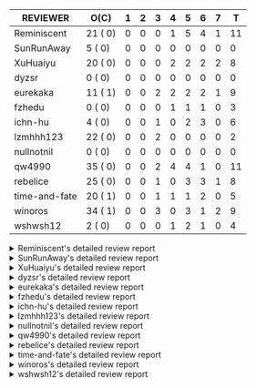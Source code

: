 |   REVIEWER    |  O(C)   | 1 | 2 | 3 | 4 | 5 | 6 | 7 | T  |
|---------------|---------|---|---|---|---|---|---|---|----|
| Reminiscent   | 21 ( 0) | 0 | 0 | 0 | 1 | 5 | 4 | 1 | 11 |
| SunRunAway    |  5 ( 0) | 0 | 0 | 0 | 0 | 0 | 0 | 0 |  0 |
| XuHuaiyu      | 20 ( 0) | 0 | 0 | 0 | 2 | 2 | 2 | 2 |  8 |
| dyzsr         |  0 ( 0) | 0 | 0 | 0 | 0 | 0 | 0 | 0 |  0 |
| eurekaka      | 11 ( 1) | 0 | 0 | 2 | 2 | 2 | 2 | 1 |  9 |
| fzhedu        |  0 ( 0) | 0 | 0 | 0 | 1 | 1 | 1 | 0 |  3 |
| ichn-hu       |  4 ( 0) | 0 | 0 | 1 | 0 | 2 | 3 | 0 |  6 |
| lzmhhh123     | 22 ( 0) | 0 | 0 | 2 | 0 | 0 | 0 | 0 |  2 |
| nullnotnil    |  0 ( 0) | 0 | 0 | 0 | 0 | 0 | 0 | 0 |  0 |
| qw4990        | 35 ( 0) | 0 | 0 | 2 | 4 | 4 | 1 | 0 | 11 |
| rebelice      | 25 ( 0) | 0 | 0 | 1 | 0 | 3 | 3 | 1 |  8 |
| time-and-fate | 20 ( 1) | 0 | 0 | 1 | 1 | 1 | 2 | 0 |  5 |
| winoros       | 34 ( 1) | 0 | 0 | 3 | 0 | 3 | 1 | 2 |  9 |
| wshwsh12      |  2 ( 0) | 0 | 0 | 0 | 1 | 2 | 1 | 0 |  4 |


<details> 
  <summary>Reminiscent's detailed review report</summary> 

## To Be Reviewed

|    REPO    |                                                                          PR                                                                           | C | LASTED |
|------------|-------------------------------------------------------------------------------------------------------------------------------------------------------|---|--------|
| tidb/25583 | [bindinfo: fix SPM doesn't work for CTE](https://github.com/pingcap/tidb/pull/25583)                                                                  |   | 49d15h |
| tidb/26261 | [util/ranger: fix wrong range calculation of prefix index when appending ranges to point ranges (#26066)](https://github.com/pingcap/tidb/pull/26261) |   | 24d21h |
| tidb/26474 | [planner: fix the unstable unit test TestTableFromMeta (#26463)](https://github.com/pingcap/tidb/pull/26474)                                          |   | 17d16h |
| tidb/26475 | [planner: fix the unstable unit test TestTableFromMeta (#26463)](https://github.com/pingcap/tidb/pull/26475)                                          |   | 17d16h |
| tidb/26476 | [planner: fix the unstable unit test TestTableFromMeta (#26463)](https://github.com/pingcap/tidb/pull/26476)                                          |   | 17d16h |
| tidb/26491 | [planner: fix the unstable test TestOrderedResultModeOnOtherOperators (#26481)](https://github.com/pingcap/tidb/pull/26491)                           |   | 16d23h |
| tidb/26492 | [planner: fix the unstable test TestOrderedResultModeOnOtherOperators (#26481)](https://github.com/pingcap/tidb/pull/26492)                           |   | 16d23h |
| tidb/26493 | [planner: fix the unstable test TestOrderedResultModeOnOtherOperators (#26481)](https://github.com/pingcap/tidb/pull/26493)                           |   | 16d23h |
| tidb/26498 | [planner: fix the unstable unit test `TestAnalyzeIncremental` (#26460)](https://github.com/pingcap/tidb/pull/26498)                                   |   | 16d20h |
| tidb/26499 | [planner: fix the unstable unit test `TestAnalyzeIncremental` (#26460)](https://github.com/pingcap/tidb/pull/26499)                                   |   | 16d20h |
| tidb/26501 | [planner: fix the unstable unit test `TestAnalyzeIncremental` (#26460)](https://github.com/pingcap/tidb/pull/26501)                                   |   | 16d20h |
| tidb/26503 | [planner: fix goroutine leak problem in some unit tests (#26500)](https://github.com/pingcap/tidb/pull/26503)                                         |   | 16d19h |
| tidb/26733 | [statistics: fix the fomula for checking outdated stats (#26728)](https://github.com/pingcap/tidb/pull/26733)                                         |   | 10d11h |
| tidb/26734 | [statistics: fix the fomula for checking outdated stats (#26728)](https://github.com/pingcap/tidb/pull/26734)                                         |   | 10d11h |
| tidb/26735 | [statistics: fix the fomula for checking outdated stats (#26728)](https://github.com/pingcap/tidb/pull/26735)                                         |   | 10d11h |
| tidb/26851 | [planner: fix the unstable test case TestAnalyzeIncremental (#26848)](https://github.com/pingcap/tidb/pull/26851)                                     |   | 5d15h  |
| tidb/26852 | [planner: fix the unstable test case TestAnalyzeIncremental (#26848)](https://github.com/pingcap/tidb/pull/26852)                                     |   | 5d15h  |
| tidb/26893 | [executor: fix several analyze related unstable tests (#26875)](https://github.com/pingcap/tidb/pull/26893)                                           |   | 4d18h  |
| tidb/26911 | [planner: fix the issue that UnionScan returns wrong results in dynamic mode (#26876)](https://github.com/pingcap/tidb/pull/26911)                    |   | 3d23h  |
| tidb/26912 | [planner: fix the issue that UnionScan returns wrong results in dynamic mode (#26876)](https://github.com/pingcap/tidb/pull/26912)                    |   | 3d22h  |
| tidb/27004 | [session, variable: cleanup TiDBEvolvePlanBaselines sysvar validation](https://github.com/pingcap/tidb/pull/27004)                                    |   | 0h     |


## Reviewed in Last 7 Days

|      REPO      |                                                                 PR                                                                 | C | D |   R   |
|----------------|------------------------------------------------------------------------------------------------------------------------------------|---|---|-------|
| tidb/26928     | [planner: avoid unnecessary optimizer warning when sql_select_limit is set](https://github.com/pingcap/tidb/pull/26928)            |   | 4 | 0h    |
| tidb/26505     | [planner: fix goroutine leak problem in some unit tests (#26500)](https://github.com/pingcap/tidb/pull/26505)                      |   | 5 | 12d0h |
| tidb/26506     | [planner: fix goroutine leak problem in some unit tests (#26500)](https://github.com/pingcap/tidb/pull/26506)                      |   | 5 | 12d0h |
| tidb/26875     | [executor: fix several analyze related unstable tests](https://github.com/pingcap/tidb/pull/26875)                                 |   | 5 | 3h    |
| tidb-test/1256 | [mysql_test: fix CI for tidb/pull/26876](https://github.com/pingcap/tidb-test/pull/1256)                                           |   | 5 | 2h    |
| tidb/26876     | [planner: fix the issue that UnionScan returns wrong results in dynamic mode](https://github.com/pingcap/tidb/pull/26876)          |   | 5 | 2h    |
| tidb/26853     | [Revert "planner: fix the issue that UnionScan returns wrong results in dynamic mode"](https://github.com/pingcap/tidb/pull/26853) |   | 6 | 0h    |
| tidb/26848     | [planner: fix the unstable test case TestAnalyzeIncremental](https://github.com/pingcap/tidb/pull/26848)                           |   | 6 | 0h    |
| tidb/26755     | [planner: fix the issue that UnionScan returns wrong results in dynamic mode](https://github.com/pingcap/tidb/pull/26755)          |   | 6 | 3d23h |
| tidb/26839     | [planner: fix the unstable test case TestListPartitionOrderLimit](https://github.com/pingcap/tidb/pull/26839)                      |   | 6 | 0h    |
| tidb/26698     | [planner: fix prepare plan cache doesn't work for expression index.](https://github.com/pingcap/tidb/pull/26698)                   |   | 7 | 4d22h |


</details> 


<details> 
  <summary>SunRunAway's detailed review report</summary> 

## To Be Reviewed

|    REPO    |                                                       PR                                                       | C | LASTED  |
|------------|----------------------------------------------------------------------------------------------------------------|---|---------|
| tidb/19178 | [executor: Refactor probe channel](https://github.com/pingcap/tidb/pull/19178)                                 |   | 360d16h |
| tidb/19807 | [executor: parallel evaluation for hash aggregate distinct](https://github.com/pingcap/tidb/pull/19807)        |   | 338d10h |
| tidb/21834 | [planner: enhanced index range calculation plan](https://github.com/pingcap/tidb/pull/21834)                   |   | 235d18h |
| tidb/21956 | [planner/preprocessor: disallow into-outfile clause in some place](https://github.com/pingcap/tidb/pull/21956) |   | 228d23h |
| tidb/25385 | [executor: global kill 32bits (local connID part)](https://github.com/pingcap/tidb/pull/25385)                 |   | 56d10h  |


## Reviewed in Last 7 Days

| REPO | PR | C | D | R |
|------|----|---|---|---|


</details> 


<details> 
  <summary>XuHuaiyu's detailed review report</summary> 

## To Be Reviewed

|     REPO     |                                                                                          PR                                                                                          | C | LASTED  |
|--------------|--------------------------------------------------------------------------------------------------------------------------------------------------------------------------------------|---|---------|
| docs-cn/5561 | [Add sql optimization-related docs to toc](https://github.com/pingcap/docs-cn/pull/5561)                                                                                             |   | 167d15h |
| docs-cn/6716 | [sysvar: add doc for tidb-restricted-read-only](https://github.com/pingcap/docs-cn/pull/6716)                                                                                        |   | 17d18h  |
| docs-cn/6757 | [Remove two deprecated flags](https://github.com/pingcap/docs-cn/pull/6757)                                                                                                          |   | 10d19h  |
| tidb/21401   | [expression: incompatibility with MySQL for ADDTIME()](https://github.com/pingcap/tidb/pull/21401)                                                                                   |   | 251d11h |
| docs-cn/6819 | [Add information of hashAgg for memory control](https://github.com/pingcap/docs-cn/pull/6819)                                                                                        |   | 2d23h   |
| tidb/26364   | [planner: unify the terms NDV and cardinality in the optimizer (#26345)](https://github.com/pingcap/tidb/pull/26364)                                                                 |   | 19d22h  |
| tidb/26566   | [expression, executor: fix type infer for greatest/leastest(datetime) (#26533)](https://github.com/pingcap/tidb/pull/26566)                                                          |   | 13d17h  |
| tidb/26671   | [expression: Fix wrong charset and collation for case when function (#26663)](https://github.com/pingcap/tidb/pull/26671)                                                            |   | 12d10h  |
| tidb/26672   | [expression: Fix wrong charset and collation for case when function (#26663)](https://github.com/pingcap/tidb/pull/26672)                                                            |   | 12d10h  |
| tidb/26673   | [expression: Fix wrong charset and collation for case when function (#26663)](https://github.com/pingcap/tidb/pull/26673)                                                            |   | 12d10h  |
| tidb/26707   | [statistics: trigger auto-analyze based on histogram row count (#24382)](https://github.com/pingcap/tidb/pull/26707)                                                                 |   | 11d16h  |
| tidb/26724   | [expression: fix float64 overflow check in plus/minus real function (#24179)](https://github.com/pingcap/tidb/pull/26724)                                                            |   | 10d18h  |
| tidb/26725   | [expression: fix float64 overflow check in plus/minus real function (#24179)](https://github.com/pingcap/tidb/pull/26725)                                                            |   | 10d18h  |
| tidb/26893   | [executor: fix several analyze related unstable tests (#26875)](https://github.com/pingcap/tidb/pull/26893)                                                                          |   | 4d18h   |
| tidb/26911   | [planner: fix the issue that UnionScan returns wrong results in dynamic mode (#26876)](https://github.com/pingcap/tidb/pull/26911)                                                   |   | 3d23h   |
| tidb/26912   | [planner: fix the issue that UnionScan returns wrong results in dynamic mode (#26876)](https://github.com/pingcap/tidb/pull/26912)                                                   |   | 3d22h   |
| tidb/26925   | [expression: Push down ADDDATE(), DATE_ADD() on String, Real types (#26441)](https://github.com/pingcap/tidb/pull/26925)                                                             |   | 3d18h   |
| tidb/26957   | [util/chunk: some minor refactors](https://github.com/pingcap/tidb/pull/26957)                                                                                                       |   | 2d19h   |
| tidb/26961   | [expression: Add missing pbcode for functions `InetAton/InetNtoa/Inet6Aton/Inet6Ntoa/IsIPv4/IsIPv4Compat/IsIPv4Mapped/IsIPv6`. (#26939)](https://github.com/pingcap/tidb/pull/26961) |   | 2d18h   |
| tidb/26995   | [expression/expression: add pushdown functions (#26786)](https://github.com/pingcap/tidb/pull/26995)                                                                                 |   | 12h     |


## Reviewed in Last 7 Days

|     REPO     |                                                         PR                                                          | C | D |   R   |
|--------------|---------------------------------------------------------------------------------------------------------------------|---|---|-------|
| tidb/26753   | [ executor: add some simple tests to cover unparallel HashAgg](https://github.com/pingcap/tidb/pull/26753)          |   | 4 | 5d23h |
| tidb/26922   | [executor: use more clever spilling strategy for HashAgg](https://github.com/pingcap/tidb/pull/26922)               |   | 4 | 0h    |
| docs-cn/6788 | [update doc for Oracle translate function](https://github.com/pingcap/docs-cn/pull/6788)                            |   | 5 | 1d19h |
| tidb/26545   | [planner: fix wrong type when unsigned int value union int value](https://github.com/pingcap/tidb/pull/26545)       |   | 5 | 8d22h |
| tidb/26259   | [types: fix CAST('2.0.8 X' AS DATE)](https://github.com/pingcap/tidb/pull/26259)                                    |   | 6 | 19d4h |
| tidb/26784   | [executor: fix unexpected behavior when casting invalid string to date](https://github.com/pingcap/tidb/pull/26784) |   | 6 | 1d1h  |
| docs/6053    | [update doc for Oracle translate function](https://github.com/pingcap/docs/pull/6053)                               |   | 7 | 3d23h |
| tidb/26720   | [executor: fix virtual columns in index join](https://github.com/pingcap/tidb/pull/26720)                           |   | 7 | 3d23h |


</details> 


<details> 
  <summary>dyzsr's detailed review report</summary> 

## To Be Reviewed

| REPO | PR | C | LASTED |
|------|----|---|--------|


## Reviewed in Last 7 Days

| REPO | PR | C | D | R |
|------|----|---|---|---|


</details> 


<details> 
  <summary>eurekaka's detailed review report</summary> 

## To Be Reviewed

|     REPO     |                                                                 PR                                                                  | C | LASTED  |
|--------------|-------------------------------------------------------------------------------------------------------------------------------------|---|---------|
| tidb/22416   | [core: fix subQuery at projection in only_full_group](https://github.com/pingcap/tidb/pull/22416)                                   | Y | 204d11h |
| docs-cn/6790 | [update doc for SPM](https://github.com/pingcap/docs-cn/pull/6790)                                                                  |   | 6d16h   |
| tidb/23316   | [planner: Fix rebuild range for prepared plan](https://github.com/pingcap/tidb/pull/23316)                                          |   | 146d17h |
| tidb/23373   | [executor: fix get var expr when session var is hex literal (#23241)](https://github.com/pingcap/tidb/pull/23373)                   |   | 144d19h |
| tidb/23760   | [collation: fix tidb panic when compare string with collation](https://github.com/pingcap/tidb/pull/23760)                          |   | 130d13h |
| tidb/24061   | [statistics: fix some potential panic in statistics (#23988)](https://github.com/pingcap/tidb/pull/24061)                           |   | 115d13h |
| tidb/24556   | [planner: add MergeAdjacentWindow rule for cascades](https://github.com/pingcap/tidb/pull/24556)                                    |   | 89d10h  |
| tidb/25845   | [planner,executor: fix 'select ...(join on partition table) for update' panic (#21148)](https://github.com/pingcap/tidb/pull/25845) |   | 39d19h  |
| tidb/26658   | [planner: fix CTE bug when MergeJoin is used (#25514)](https://github.com/pingcap/tidb/pull/26658)                                  |   | 12d15h  |
| tidb/26734   | [statistics: fix the fomula for checking outdated stats (#26728)](https://github.com/pingcap/tidb/pull/26734)                       |   | 10d11h  |
| tidb/26963   | [ddl: tidb panic while query hash partition table with is null condition (#23849)](https://github.com/pingcap/tidb/pull/26963)      |   | 2d16h   |


## Reviewed in Last 7 Days

|     REPO     |                                                        PR                                                        | C | D |   R    |
|--------------|------------------------------------------------------------------------------------------------------------------|---|---|--------|
| tidb/26951   | [planner/test: fix tests for SPM](https://github.com/pingcap/tidb/pull/26951)                                    |   | 3 | 3h     |
| tidb/26015   | [planner: logically delete the bindinfo when create the new binding](https://github.com/pingcap/tidb/pull/26015) |   | 3 | 29d18h |
| docs-cn/6790 | [update doc for SPM](https://github.com/pingcap/docs-cn/pull/6790)                                               |   | 4 | 3d0h   |
| tidb/26930   | [planner: show binding information in explain format = 'verbose'](https://github.com/pingcap/tidb/pull/26930)    |   | 4 | 0h     |
| tidb/26139   | [planner,  bindinfo: support show bindings order by update_time](https://github.com/pingcap/tidb/pull/26139)     |   | 5 | 22d22h |
| tidb/26333   | [planner: ban baseline evolution feature](https://github.com/pingcap/tidb/pull/26333)                            |   | 5 | 16d0h  |
| tidb/26698   | [planner: fix prepare plan cache doesn't work for expression index.](https://github.com/pingcap/tidb/pull/26698) |   | 6 | 6d4h   |
| tidb/26340   | [bindinfo: add status vars for 'last_plan_binding_update_time'](https://github.com/pingcap/tidb/pull/26340)      |   | 6 | 15d0h  |
| tidb/26403   | [planner: add binding info for explain stmt](https://github.com/pingcap/tidb/pull/26403)                         |   | 7 | 12d4h  |


</details> 


<details> 
  <summary>fzhedu's detailed review report</summary> 

## To Be Reviewed

| REPO | PR | C | LASTED |
|------|----|---|--------|


## Reviewed in Last 7 Days

|    REPO    |                                                          PR                                                          | C | D |   R    |
|------------|----------------------------------------------------------------------------------------------------------------------|---|---|--------|
| tics/2588  | [record run_mpp_task metrics](https://github.com/pingcap/tics/pull/2588)                                             |   | 4 | 0h     |
| tics/2344  | [suport new collation in MPP](https://github.com/pingcap/tics/pull/2344)                                             |   | 5 | 27d20h |
| tidb/26789 | [planner: support Hash exchange operator when new collation is enabled.](https://github.com/pingcap/tidb/pull/26789) |   | 6 | 1d18h  |


</details> 


<details> 
  <summary>ichn-hu's detailed review report</summary> 

## To Be Reviewed

|    REPO    |                                                           PR                                                           | C | LASTED  |
|------------|------------------------------------------------------------------------------------------------------------------------|---|---------|
| tidb/20903 | [planner: fix confused and unnecessary double-projection in plans.](https://github.com/pingcap/tidb/pull/20903)        |   | 275d17h |
| tidb/22631 | [executor: refine window processor](https://github.com/pingcap/tidb/pull/22631)                                        |   | 189d23h |
| tidb/26000 | [expression: fix incompatible last_day func behavior in sql mode (#25953)](https://github.com/pingcap/tidb/pull/26000) |   | 33d15h  |
| tidb/26545 | [planner: fix wrong type when unsigned int value union int value](https://github.com/pingcap/tidb/pull/26545)          |   | 13d22h  |


## Reviewed in Last 7 Days

|    REPO    |                                                                                     PR                                                                                      | C | D |   R   |
|------------|-----------------------------------------------------------------------------------------------------------------------------------------------------------------------------|---|---|-------|
| tidb/26939 | [expression: Add missing pbcode for functions `InetAton/InetNtoa/Inet6Aton/Inet6Ntoa/IsIPv4/IsIPv4Compat/IsIPv4Mapped/IsIPv6`.](https://github.com/pingcap/tidb/pull/26939) |   | 3 | 18h   |
| tidb/26892 | [executor: fix data race in tryFillViewColumnType](https://github.com/pingcap/tidb/pull/26892)                                                                              |   | 5 | 2h    |
| tidb/26896 | [runtime: fix a bug of latch missing.](https://github.com/pingcap/tidb/pull/26896)                                                                                          |   | 5 | 0h    |
| tidb/26712 | [executor: migrate TestBatchInsertWithOnDuplicate to testify ](https://github.com/pingcap/tidb/pull/26712)                                                                  |   | 6 | 5d18h |
| tidb/26259 | [types: fix CAST('2.0.8 X' AS DATE)](https://github.com/pingcap/tidb/pull/26259)                                                                                            |   | 6 | 19d3h |
| tidb/26826 | [telemetry: wrong skip test when apple intel or linux arm](https://github.com/pingcap/tidb/pull/26826)                                                                      |   | 6 | 0h    |


</details> 


<details> 
  <summary>lzmhhh123's detailed review report</summary> 

## To Be Reviewed

|    REPO    |                                                                                          PR                                                                                          | C | LASTED  |
|------------|--------------------------------------------------------------------------------------------------------------------------------------------------------------------------------------|---|---------|
| tidb/22631 | [executor: refine window processor](https://github.com/pingcap/tidb/pull/22631)                                                                                                      |   | 189d23h |
| tidb/26005 | [expression: fix cast string like '.1a1' to decimal has no warnings information](https://github.com/pingcap/tidb/pull/26005)                                                         |   | 33d13h  |
| tidb/26152 | [types: year function can't handle some date string](https://github.com/pingcap/tidb/pull/26152)                                                                                     |   | 27d14h  |
| tikv/10616 | [copr: fix Max/Min bug when comparing signed and unsigned int64 (#10167)](https://github.com/tikv/tikv/pull/10616)                                                                   |   | 16d21h  |
| tidb/26343 | [metrics: fix copr-cache metrics (#26339)](https://github.com/pingcap/tidb/pull/26343)                                                                                               |   | 20d17h  |
| tikv/10617 | [copr: fix Max/Min bug when comparing signed and unsigned int64 (#10167)](https://github.com/tikv/tikv/pull/10617)                                                                   |   | 16d21h  |
| tidb/26455 | [util: fix range building for binary literal (#23699)](https://github.com/pingcap/tidb/pull/26455)                                                                                   |   | 17d20h  |
| tidb/26501 | [planner: fix the unstable unit test `TestAnalyzeIncremental` (#26460)](https://github.com/pingcap/tidb/pull/26501)                                                                  |   | 16d20h  |
| tidb/26565 | [expression, executor: fix type infer for greatest/leastest(datetime) (#26533)](https://github.com/pingcap/tidb/pull/26565)                                                          |   | 13d17h  |
| tidb/26673 | [expression: Fix wrong charset and collation for case when function (#26663)](https://github.com/pingcap/tidb/pull/26673)                                                            |   | 12d10h  |
| tidb/26724 | [expression: fix float64 overflow check in plus/minus real function (#24179)](https://github.com/pingcap/tidb/pull/26724)                                                            |   | 10d18h  |
| tidb/26725 | [expression: fix float64 overflow check in plus/minus real function (#24179)](https://github.com/pingcap/tidb/pull/26725)                                                            |   | 10d18h  |
| tidb/26735 | [statistics: fix the fomula for checking outdated stats (#26728)](https://github.com/pingcap/tidb/pull/26735)                                                                        |   | 10d11h  |
| tidb/26852 | [planner: fix the unstable test case TestAnalyzeIncremental (#26848)](https://github.com/pingcap/tidb/pull/26852)                                                                    |   | 5d15h   |
| tidb/26904 | [executor: make NO_ZERO_IN_DATE affect the default values (#26828)](https://github.com/pingcap/tidb/pull/26904)                                                                      |   | 4d6h    |
| tidb/26918 | [expression: Support mathematical functions pushdown to tiflash (#25596)](https://github.com/pingcap/tidb/pull/26918)                                                                |   | 3d19h   |
| tidb/26919 | [expression: Support mathematical functions pushdown to tiflash (#25596)](https://github.com/pingcap/tidb/pull/26919)                                                                |   | 3d19h   |
| tidb/26924 | [expression: Push down ADDDATE(), DATE_ADD() on String, Real types (#26441)](https://github.com/pingcap/tidb/pull/26924)                                                             |   | 3d18h   |
| tidb/26960 | [expression: Add missing pbcode for functions `InetAton/InetNtoa/Inet6Aton/Inet6Ntoa/IsIPv4/IsIPv4Compat/IsIPv4Mapped/IsIPv6`. (#26939)](https://github.com/pingcap/tidb/pull/26960) |   | 2d18h   |
| tidb/26967 | [planner: add missing distinct flag for Apply convert to join (#26959)](https://github.com/pingcap/tidb/pull/26967)                                                                  |   | 2d16h   |
| tidb/26968 | [planner: add missing distinct flag for Apply convert to join (#26959)](https://github.com/pingcap/tidb/pull/26968)                                                                  |   | 2d15h   |
| tidb/26969 | [planner: add missing distinct flag for Apply convert to join (#26959)](https://github.com/pingcap/tidb/pull/26969)                                                                  |   | 2d15h   |


## Reviewed in Last 7 Days

|    REPO    |                                                                                     PR                                                                                      | C | D |  R  |
|------------|-----------------------------------------------------------------------------------------------------------------------------------------------------------------------------|---|---|-----|
| tidb/26959 | [planner: add missing distinct flag for Apply convert to join](https://github.com/pingcap/tidb/pull/26959)                                                                  |   | 3 | 1h  |
| tidb/26939 | [expression: Add missing pbcode for functions `InetAton/InetNtoa/Inet6Aton/Inet6Ntoa/IsIPv4/IsIPv4Compat/IsIPv4Mapped/IsIPv6`.](https://github.com/pingcap/tidb/pull/26939) |   | 3 | 18h |


</details> 


<details> 
  <summary>nullnotnil's detailed review report</summary> 

## To Be Reviewed

| REPO | PR | C | LASTED |
|------|----|---|--------|


## Reviewed in Last 7 Days

| REPO | PR | C | D | R |
|------|----|---|---|---|


</details> 


<details> 
  <summary>qw4990's detailed review report</summary> 

## To Be Reviewed

|     REPO     |                                                                                       PR                                                                                        | C | LASTED  |
|--------------|---------------------------------------------------------------------------------------------------------------------------------------------------------------------------------|---|---------|
| tidb/21018   | [planner: don't push down null sensitive join conditions (#19620)](https://github.com/pingcap/tidb/pull/21018)                                                                  |   | 269d17h |
| docs-cn/5561 | [Add sql optimization-related docs to toc](https://github.com/pingcap/docs-cn/pull/5561)                                                                                        |   | 167d15h |
| tidb/23590   | [planner, table: optimize the list partition pruner for range query](https://github.com/pingcap/tidb/pull/23590)                                                                |   | 135d16h |
| tidb/24663   | [planner: include schema name when checking duplicate table aliases](https://github.com/pingcap/tidb/pull/24663)                                                                |   | 86d16h  |
| tidb/24994   | [planner: don't extract hash keys from index join's OtherConds if inl_merge_join hint exists](https://github.com/pingcap/tidb/pull/24994)                                       |   | 69d17h  |
| tidb/25693   | [planner: fix index-out-of-range error when checking only_full_group_by and make sure limit outputs no more columns than its child](https://github.com/pingcap/tidb/pull/25693) |   | 46d22h  |
| tidb/25715   | [planner: fix row count estimation for partially pushed down selections](https://github.com/pingcap/tidb/pull/25715)                                                            |   | 46d16h  |
| tidb/25806   | [planner: check filter condition in func convertToPartialTableScan (#25294)](https://github.com/pingcap/tidb/pull/25806)                                                        |   | 41d15h  |
| tidb/25845   | [planner,executor: fix 'select ...(join on partition table) for update' panic (#21148)](https://github.com/pingcap/tidb/pull/25845)                                             |   | 39d19h  |
| tidb/26261   | [util/ranger: fix wrong range calculation of prefix index when appending ranges to point ranges (#26066)](https://github.com/pingcap/tidb/pull/26261)                           |   | 24d21h  |
| tidb/26294   | [*: support user defined filters for baseline capture](https://github.com/pingcap/tidb/pull/26294)                                                                              |   | 23d18h  |
| tidb/26323   | [planner: use multi-layer projections for subquery selection (#8190)](https://github.com/pingcap/tidb/pull/26323)                                                               |   | 21d6h   |
| tidb/26381   | [*: Modify tidb/executor to implement plan recreator](https://github.com/pingcap/tidb/pull/26381)                                                                               |   | 19d16h  |
| tidb/26493   | [planner: fix the unstable test TestOrderedResultModeOnOtherOperators (#26481)](https://github.com/pingcap/tidb/pull/26493)                                                     |   | 16d23h  |
| tidb/26499   | [planner: fix the unstable unit test `TestAnalyzeIncremental` (#26460)](https://github.com/pingcap/tidb/pull/26499)                                                             |   | 16d20h  |
| tidb/26563   | [planner/core: fix a panic when select for update on join partition table with normal table (#26373)](https://github.com/pingcap/tidb/pull/26563)                               |   | 13d17h  |
| tidb/26631   | [executor: fix table id to partition id mapping in select lock executor (#26380)](https://github.com/pingcap/tidb/pull/26631)                                                   |   | 12d21h  |
| tidb/26658   | [planner: fix CTE bug when MergeJoin is used (#25514)](https://github.com/pingcap/tidb/pull/26658)                                                                              |   | 12d15h  |
| tidb/26672   | [expression: Fix wrong charset and collation for case when function (#26663)](https://github.com/pingcap/tidb/pull/26672)                                                       |   | 12d10h  |
| tidb/26702   | [variable, ddl: allow auto inc columns in generated columns and expression indexes (#23940)](https://github.com/pingcap/tidb/pull/26702)                                        |   | 11d17h  |
| tidb/26706   | [statistics: trigger auto-analyze based on histogram row count (#24382)](https://github.com/pingcap/tidb/pull/26706)                                                            |   | 11d16h  |
| tidb/26707   | [statistics: trigger auto-analyze based on histogram row count (#24382)](https://github.com/pingcap/tidb/pull/26707)                                                            |   | 11d16h  |
| tidb/26708   | [statistics: trigger auto-analyze based on histogram row count (#24382)](https://github.com/pingcap/tidb/pull/26708)                                                            |   | 11d16h  |
| tidb/26733   | [statistics: fix the fomula for checking outdated stats (#26728)](https://github.com/pingcap/tidb/pull/26733)                                                                   |   | 10d11h  |
| tidb/26734   | [statistics: fix the fomula for checking outdated stats (#26728)](https://github.com/pingcap/tidb/pull/26734)                                                                   |   | 10d11h  |
| tidb/26735   | [statistics: fix the fomula for checking outdated stats (#26728)](https://github.com/pingcap/tidb/pull/26735)                                                                   |   | 10d11h  |
| tidb/26851   | [planner: fix the unstable test case TestAnalyzeIncremental (#26848)](https://github.com/pingcap/tidb/pull/26851)                                                               |   | 5d15h   |
| tidb/26893   | [executor: fix several analyze related unstable tests (#26875)](https://github.com/pingcap/tidb/pull/26893)                                                                     |   | 4d18h   |
| tidb/26903   | [executor: make NO_ZERO_IN_DATE affect the default values (#26828)](https://github.com/pingcap/tidb/pull/26903)                                                                 |   | 4d6h    |
| tidb/26917   | [planner: add test for heuristic index selection](https://github.com/pingcap/tidb/pull/26917)                                                                                   |   | 3d19h   |
| tidb/26919   | [expression: Support mathematical functions pushdown to tiflash (#25596)](https://github.com/pingcap/tidb/pull/26919)                                                           |   | 3d19h   |
| tidb/26927   | [expression: support date function pushed down to tiflash (#26640)](https://github.com/pingcap/tidb/pull/26927)                                                                 |   | 3d18h   |
| tidb/26935   | [Revert "ddl: fix create partition table error under NO_UNSIGNED_SUBTRACTION"](https://github.com/pingcap/tidb/pull/26935)                                                      |   | 3d15h   |
| tidb/26969   | [planner: add missing distinct flag for Apply convert to join (#26959)](https://github.com/pingcap/tidb/pull/26969)                                                             |   | 2d15h   |
| tidb/27006   | [expression: cherry pick #23332 to release-5.0](https://github.com/pingcap/tidb/pull/27006)                                                                                     |   | 0h      |


## Reviewed in Last 7 Days

|    REPO    |                                                               PR                                                               | C | D |   R   |
|------------|--------------------------------------------------------------------------------------------------------------------------------|---|---|-------|
| tidb/26963 | [ddl: tidb panic while query hash partition table with is null condition (#23849)](https://github.com/pingcap/tidb/pull/26963) |   | 3 | 0h    |
| tidb/26951 | [planner/test: fix tests for SPM](https://github.com/pingcap/tidb/pull/26951)                                                  |   | 3 | 3h    |
| tidb/26930 | [planner: show binding information in explain format = 'verbose'](https://github.com/pingcap/tidb/pull/26930)                  |   | 4 | 1h    |
| tidb/26928 | [planner: avoid unnecessary optimizer warning when sql_select_limit is set](https://github.com/pingcap/tidb/pull/26928)        |   | 4 | 0h    |
| tidb/26748 | [planner: output skyline pruning information when executing EXPLAIN](https://github.com/pingcap/tidb/pull/26748)               |   | 4 | 6d0h  |
| tidb/26921 | [test: fix unstable test TestAnalyzeGlobalStatsWithOpts2](https://github.com/pingcap/tidb/pull/26921)                          |   | 4 | 0h    |
| tidb/26141 | [planner: directly use sql bind to generate query plan](https://github.com/pingcap/tidb/pull/26141)                            |   | 5 | 23d1h |
| tidb/26333 | [planner: ban baseline evolution feature](https://github.com/pingcap/tidb/pull/26333)                                          |   | 5 | 16d4h |
| tidb/26304 | [planner: add heuristic rules for index selection](https://github.com/pingcap/tidb/pull/26304)                                 |   | 5 | 19d0h |
| tidb/26875 | [executor: fix several analyze related unstable tests](https://github.com/pingcap/tidb/pull/26875)                             |   | 5 | 1h    |
| tidb/26206 | [bindinfo: garbage collect deleted bind records](https://github.com/pingcap/tidb/pull/26206)                                   |   | 6 | 21d2h |


</details> 


<details> 
  <summary>rebelice's detailed review report</summary> 

## To Be Reviewed

|     REPO     |                                                                 PR                                                                  | C | LASTED  |
|--------------|-------------------------------------------------------------------------------------------------------------------------------------|---|---------|
| docs/5185    | [sql-statements, information-schema: add `END_TIME` field for table `ANALYZE_STATUS`](https://github.com/pingcap/docs/pull/5185)    |   | 129d17h |
| docs-cn/5916 | [sql-statements, information-schema: add `END_TIME` field for table `ANALYZE_STATUS`](https://github.com/pingcap/docs-cn/pull/5916) |   | 129d17h |
| tidb/24033   | [statistics: fix some unstable tests in global stats (#23502)](https://github.com/pingcap/tidb/pull/24033)                          |   | 116d9h  |
| tidb/24374   | [planner: filter conflict read_from_storage hints (#24313)](https://github.com/pingcap/tidb/pull/24374)                             |   | 101d19h |
| tidb/24669   | [planner: fix "order by + num " can use a column not in select fields](https://github.com/pingcap/tidb/pull/24669)                  |   | 86d16h  |
| tidb/25214   | [planner: don't push down topn to nil table plan side](https://github.com/pingcap/tidb/pull/25214)                                  |   | 62d16h  |
| tidb/26075   | [planner: avoid alloc for paramMarker in buildValuesListOfInsert (#25996)](https://github.com/pingcap/tidb/pull/26075)              |   | 30d23h  |
| tidb/26364   | [planner: unify the terms NDV and cardinality in the optimizer (#26345)](https://github.com/pingcap/tidb/pull/26364)                |   | 19d22h  |
| tidb/26474   | [planner: fix the unstable unit test TestTableFromMeta (#26463)](https://github.com/pingcap/tidb/pull/26474)                        |   | 17d16h  |
| tidb/26475   | [planner: fix the unstable unit test TestTableFromMeta (#26463)](https://github.com/pingcap/tidb/pull/26475)                        |   | 17d16h  |
| tidb/26476   | [planner: fix the unstable unit test TestTableFromMeta (#26463)](https://github.com/pingcap/tidb/pull/26476)                        |   | 17d16h  |
| tidb/26491   | [planner: fix the unstable test TestOrderedResultModeOnOtherOperators (#26481)](https://github.com/pingcap/tidb/pull/26491)         |   | 16d23h  |
| tidb/26492   | [planner: fix the unstable test TestOrderedResultModeOnOtherOperators (#26481)](https://github.com/pingcap/tidb/pull/26492)         |   | 16d23h  |
| tidb/26493   | [planner: fix the unstable test TestOrderedResultModeOnOtherOperators (#26481)](https://github.com/pingcap/tidb/pull/26493)         |   | 16d23h  |
| tidb/26498   | [planner: fix the unstable unit test `TestAnalyzeIncremental` (#26460)](https://github.com/pingcap/tidb/pull/26498)                 |   | 16d20h  |
| tidb/26499   | [planner: fix the unstable unit test `TestAnalyzeIncremental` (#26460)](https://github.com/pingcap/tidb/pull/26499)                 |   | 16d20h  |
| tidb/26501   | [planner: fix the unstable unit test `TestAnalyzeIncremental` (#26460)](https://github.com/pingcap/tidb/pull/26501)                 |   | 16d20h  |
| tidb/26505   | [planner: fix goroutine leak problem in some unit tests (#26500)](https://github.com/pingcap/tidb/pull/26505)                       |   | 16d19h  |
| tidb/26660   | [planner: only build the same CTE once (#26454)](https://github.com/pingcap/tidb/pull/26660)                                        |   | 12d15h  |
| tidb/26851   | [planner: fix the unstable test case TestAnalyzeIncremental (#26848)](https://github.com/pingcap/tidb/pull/26851)                   |   | 5d15h   |
| tidb/26852   | [planner: fix the unstable test case TestAnalyzeIncremental (#26848)](https://github.com/pingcap/tidb/pull/26852)                   |   | 5d15h   |
| tidb/26910   | [planner/implementation: migrate test-infra to testify](https://github.com/pingcap/tidb/pull/26910)                                 |   | 3d23h   |
| tidb/26911   | [planner: fix the issue that UnionScan returns wrong results in dynamic mode (#26876)](https://github.com/pingcap/tidb/pull/26911)  |   | 3d23h   |
| tidb/26912   | [planner: fix the issue that UnionScan returns wrong results in dynamic mode (#26876)](https://github.com/pingcap/tidb/pull/26912)  |   | 3d22h   |
| tidb/26963   | [ddl: tidb panic while query hash partition table with is null condition (#23849)](https://github.com/pingcap/tidb/pull/26963)      |   | 2d16h   |


## Reviewed in Last 7 Days

|      REPO      |                                                                 PR                                                                 | C | D |   R    |
|----------------|------------------------------------------------------------------------------------------------------------------------------------|---|---|--------|
| tidb/26015     | [planner: logically delete the bindinfo when create the new binding](https://github.com/pingcap/tidb/pull/26015)                   |   | 3 | 29d18h |
| tidb/26700     | [*: Add plan recreator executor framework](https://github.com/pingcap/tidb/pull/26700)                                             |   | 5 | 7d10h  |
| tidb-test/1256 | [mysql_test: fix CI for tidb/pull/26876](https://github.com/pingcap/tidb-test/pull/1256)                                           |   | 5 | 2h     |
| tidb/26876     | [planner: fix the issue that UnionScan returns wrong results in dynamic mode](https://github.com/pingcap/tidb/pull/26876)          |   | 5 | 2h     |
| tidb/26853     | [Revert "planner: fix the issue that UnionScan returns wrong results in dynamic mode"](https://github.com/pingcap/tidb/pull/26853) |   | 6 | 0h     |
| tidb/26755     | [planner: fix the issue that UnionScan returns wrong results in dynamic mode](https://github.com/pingcap/tidb/pull/26755)          |   | 6 | 3d21h  |
| tidb/26826     | [telemetry: wrong skip test when apple intel or linux arm](https://github.com/pingcap/tidb/pull/26826)                             |   | 6 | 0h     |
| tidb/26502     | [statistics: improve out-of-range estimation strategy](https://github.com/pingcap/tidb/pull/26502)                                 |   | 7 | 10d1h  |


</details> 


<details> 
  <summary>time-and-fate's detailed review report</summary> 

## To Be Reviewed

|    REPO    |                                                                      PR                                                                       | C | LASTED  |
|------------|-----------------------------------------------------------------------------------------------------------------------------------------------|---|---------|
| tidb/22416 | [core: fix subQuery at projection in only_full_group](https://github.com/pingcap/tidb/pull/22416)                                             | Y | 204d11h |
| tidb/24374 | [planner: filter conflict read_from_storage hints (#24313)](https://github.com/pingcap/tidb/pull/24374)                                       |   | 101d19h |
| tidb/24539 | [statistics: dump FMSketch to KV only for partition table with dynamic prune mode (#24453)](https://github.com/pingcap/tidb/pull/24539)       |   | 89d21h  |
| tidb/24994 | [planner: don't extract hash keys from index join's OtherConds if inl_merge_join hint exists](https://github.com/pingcap/tidb/pull/24994)     |   | 69d17h  |
| tidb/25390 | [planner/core: fix `isTableAliasDuplicate`, use `schema.name` as key when table has a alias name](https://github.com/pingcap/tidb/pull/25390) |   | 55d19h  |
| tidb/26474 | [planner: fix the unstable unit test TestTableFromMeta (#26463)](https://github.com/pingcap/tidb/pull/26474)                                  |   | 17d16h  |
| tidb/26475 | [planner: fix the unstable unit test TestTableFromMeta (#26463)](https://github.com/pingcap/tidb/pull/26475)                                  |   | 17d16h  |
| tidb/26476 | [planner: fix the unstable unit test TestTableFromMeta (#26463)](https://github.com/pingcap/tidb/pull/26476)                                  |   | 17d16h  |
| tidb/26498 | [planner: fix the unstable unit test `TestAnalyzeIncremental` (#26460)](https://github.com/pingcap/tidb/pull/26498)                           |   | 16d20h  |
| tidb/26499 | [planner: fix the unstable unit test `TestAnalyzeIncremental` (#26460)](https://github.com/pingcap/tidb/pull/26499)                           |   | 16d20h  |
| tidb/26501 | [planner: fix the unstable unit test `TestAnalyzeIncremental` (#26460)](https://github.com/pingcap/tidb/pull/26501)                           |   | 16d20h  |
| tidb/26506 | [planner: fix goroutine leak problem in some unit tests (#26500)](https://github.com/pingcap/tidb/pull/26506)                                 |   | 16d19h  |
| tidb/26661 | [planner: only build the same CTE once (#26454)](https://github.com/pingcap/tidb/pull/26661)                                                  |   | 12d15h  |
| tidb/26706 | [statistics: trigger auto-analyze based on histogram row count (#24382)](https://github.com/pingcap/tidb/pull/26706)                          |   | 11d16h  |
| tidb/26707 | [statistics: trigger auto-analyze based on histogram row count (#24382)](https://github.com/pingcap/tidb/pull/26707)                          |   | 11d16h  |
| tidb/26708 | [statistics: trigger auto-analyze based on histogram row count (#24382)](https://github.com/pingcap/tidb/pull/26708)                          |   | 11d16h  |
| tidb/26851 | [planner: fix the unstable test case TestAnalyzeIncremental (#26848)](https://github.com/pingcap/tidb/pull/26851)                             |   | 5d15h   |
| tidb/26852 | [planner: fix the unstable test case TestAnalyzeIncremental (#26848)](https://github.com/pingcap/tidb/pull/26852)                             |   | 5d15h   |
| tidb/26897 | [store/copr: use a ttl duration to protect a new recovered tiflash nod…](https://github.com/pingcap/tidb/pull/26897)                          |   | 4d16h   |
| tidb/26917 | [planner: add test for heuristic index selection](https://github.com/pingcap/tidb/pull/26917)                                                 |   | 3d19h   |


## Reviewed in Last 7 Days

|     REPO     |                                                               PR                                                               | C | D |  R  |
|--------------|--------------------------------------------------------------------------------------------------------------------------------|---|---|-----|
| tidb/26963   | [ddl: tidb panic while query hash partition table with is null condition (#23849)](https://github.com/pingcap/tidb/pull/26963) |   | 3 | 0h  |
| tidb/26921   | [test: fix unstable test TestAnalyzeGlobalStatsWithOpts2](https://github.com/pingcap/tidb/pull/26921)                          |   | 4 | 0h  |
| docs-cn/6796 | [planner: introduce 2 new variables ](https://github.com/pingcap/docs-cn/pull/6796)                                            |   | 5 | 17h |
| tidb/26848   | [planner: fix the unstable test case TestAnalyzeIncremental](https://github.com/pingcap/tidb/pull/26848)                       |   | 6 | 0h  |
| tidb/26839   | [planner: fix the unstable test case TestListPartitionOrderLimit](https://github.com/pingcap/tidb/pull/26839)                  |   | 6 | 0h  |


</details> 


<details> 
  <summary>winoros's detailed review report</summary> 

## To Be Reviewed

|     REPO     |                                                                          PR                                                                           | C | LASTED  |
|--------------|-------------------------------------------------------------------------------------------------------------------------------------------------------|---|---------|
| docs-cn/5916 | [sql-statements, information-schema: add `END_TIME` field for table `ANALYZE_STATUS`](https://github.com/pingcap/docs-cn/pull/5916)                   |   | 129d17h |
| docs/5783    | [migration: Add information about Vitess to TiDB migration](https://github.com/pingcap/docs/pull/5783)                                                |   | 55d5h   |
| tidb/20903   | [planner: fix confused and unnecessary double-projection in plans.](https://github.com/pingcap/tidb/pull/20903)                                       |   | 275d17h |
| docs-cn/6815 | [Update description on rule based index selection](https://github.com/pingcap/docs-cn/pull/6815)                                                      |   | 3d14h   |
| tidb/21018   | [planner: don't push down null sensitive join conditions (#19620)](https://github.com/pingcap/tidb/pull/21018)                                        |   | 269d17h |
| tidb/22416   | [core: fix subQuery at projection in only_full_group](https://github.com/pingcap/tidb/pull/22416)                                                     | Y | 204d11h |
| tidb/22478   | [planner, executor: fix query partition table with global unique index get wrong result](https://github.com/pingcap/tidb/pull/22478)                  |   | 199d13h |
| tidb/23373   | [executor: fix get var expr when session var is hex literal (#23241)](https://github.com/pingcap/tidb/pull/23373)                                     |   | 144d19h |
| tidb/24138   | [planner: Add Equivalence Rules to Transform BinaryOptSubquery to ExistsSubquery](https://github.com/pingcap/tidb/pull/24138)                         |   | 111d12h |
| tidb/24663   | [planner: include schema name when checking duplicate table aliases](https://github.com/pingcap/tidb/pull/24663)                                      |   | 86d16h  |
| tidb/26075   | [planner: avoid alloc for paramMarker in buildValuesListOfInsert (#25996)](https://github.com/pingcap/tidb/pull/26075)                                |   | 30d23h  |
| tidb/26261   | [util/ranger: fix wrong range calculation of prefix index when appending ranges to point ranges (#26066)](https://github.com/pingcap/tidb/pull/26261) |   | 24d21h  |
| tidb/26294   | [*: support user defined filters for baseline capture](https://github.com/pingcap/tidb/pull/26294)                                                    |   | 23d18h  |
| tidb/26323   | [planner: use multi-layer projections for subquery selection (#8190)](https://github.com/pingcap/tidb/pull/26323)                                     |   | 21d6h   |
| tidb/26455   | [util: fix range building for binary literal (#23699)](https://github.com/pingcap/tidb/pull/26455)                                                    |   | 17d20h  |
| tidb/26474   | [planner: fix the unstable unit test TestTableFromMeta (#26463)](https://github.com/pingcap/tidb/pull/26474)                                          |   | 17d16h  |
| tidb/26475   | [planner: fix the unstable unit test TestTableFromMeta (#26463)](https://github.com/pingcap/tidb/pull/26475)                                          |   | 17d16h  |
| tidb/26476   | [planner: fix the unstable unit test TestTableFromMeta (#26463)](https://github.com/pingcap/tidb/pull/26476)                                          |   | 17d16h  |
| tidb/26492   | [planner: fix the unstable test TestOrderedResultModeOnOtherOperators (#26481)](https://github.com/pingcap/tidb/pull/26492)                           |   | 16d23h  |
| tidb/26503   | [planner: fix goroutine leak problem in some unit tests (#26500)](https://github.com/pingcap/tidb/pull/26503)                                         |   | 16d19h  |
| tidb/26505   | [planner: fix goroutine leak problem in some unit tests (#26500)](https://github.com/pingcap/tidb/pull/26505)                                         |   | 16d19h  |
| tidb/26506   | [planner: fix goroutine leak problem in some unit tests (#26500)](https://github.com/pingcap/tidb/pull/26506)                                         |   | 16d19h  |
| tidb/26651   | [expression, executor: introduce propagateType for castDecimalAsReal](https://github.com/pingcap/tidb/pull/26651)                                     |   | 12d16h  |
| tidb/26671   | [expression: Fix wrong charset and collation for case when function (#26663)](https://github.com/pingcap/tidb/pull/26671)                             |   | 12d10h  |
| tidb/26672   | [expression: Fix wrong charset and collation for case when function (#26663)](https://github.com/pingcap/tidb/pull/26672)                             |   | 12d10h  |
| tidb/26673   | [expression: Fix wrong charset and collation for case when function (#26663)](https://github.com/pingcap/tidb/pull/26673)                             |   | 12d10h  |
| tidb/26706   | [statistics: trigger auto-analyze based on histogram row count (#24382)](https://github.com/pingcap/tidb/pull/26706)                                  |   | 11d16h  |
| tidb/26707   | [statistics: trigger auto-analyze based on histogram row count (#24382)](https://github.com/pingcap/tidb/pull/26707)                                  |   | 11d16h  |
| tidb/26708   | [statistics: trigger auto-analyze based on histogram row count (#24382)](https://github.com/pingcap/tidb/pull/26708)                                  |   | 11d16h  |
| tidb/26917   | [planner: add test for heuristic index selection](https://github.com/pingcap/tidb/pull/26917)                                                         |   | 3d19h   |
| tidb/26963   | [ddl: tidb panic while query hash partition table with is null condition (#23849)](https://github.com/pingcap/tidb/pull/26963)                        |   | 2d16h   |
| tidb/26967   | [planner: add missing distinct flag for Apply convert to join (#26959)](https://github.com/pingcap/tidb/pull/26967)                                   |   | 2d16h   |
| tidb/26968   | [planner: add missing distinct flag for Apply convert to join (#26959)](https://github.com/pingcap/tidb/pull/26968)                                   |   | 2d15h   |
| tidb/26969   | [planner: add missing distinct flag for Apply convert to join (#26959)](https://github.com/pingcap/tidb/pull/26969)                                   |   | 2d15h   |


## Reviewed in Last 7 Days

|    REPO    |                                                             PR                                                             | C | D |   R    |
|------------|----------------------------------------------------------------------------------------------------------------------------|---|---|--------|
| tidb/26748 | [planner: output skyline pruning information when executing EXPLAIN](https://github.com/pingcap/tidb/pull/26748)           |   | 3 | 7d3h   |
| tidb/26965 | [statistics: fix the panic when analyze with collation enabled](https://github.com/pingcap/tidb/pull/26965)                |   | 3 | 0h     |
| tidb/26959 | [planner: add missing distinct flag for Apply convert to join](https://github.com/pingcap/tidb/pull/26959)                 |   | 3 | 0h     |
| tidb/26304 | [planner: add heuristic rules for index selection](https://github.com/pingcap/tidb/pull/26304)                             |   | 5 | 19d1h  |
| tidb/26206 | [bindinfo: garbage collect deleted bind records](https://github.com/pingcap/tidb/pull/26206)                               |   | 5 | 21d23h |
| tidb/26139 | [planner,  bindinfo: support show bindings order by update_time](https://github.com/pingcap/tidb/pull/26139)               |   | 5 | 23d0h  |
| tidb/26829 | [expression: fix wrong EqualByExprAndID](https://github.com/pingcap/tidb/pull/26829)                                       |   | 6 | 3h     |
| tidb/25826 | [planner: steady expression index selection when having duplicate expressions](https://github.com/pingcap/tidb/pull/25826) |   | 7 | 33d18h |
| tidb/26271 | [planner: improve skyline pruning](https://github.com/pingcap/tidb/pull/26271)                                             |   | 7 | 17d22h |


</details> 


<details> 
  <summary>wshwsh12's detailed review report</summary> 

## To Be Reviewed

|    REPO    |                                                        PR                                                         | C | LASTED  |
|------------|-------------------------------------------------------------------------------------------------------------------|---|---------|
| tidb/21887 | [types: support %X %V %W formats for STR_TO_DATE()](https://github.com/pingcap/tidb/pull/21887)                   |   | 232d11h |
| tidb/26651 | [expression, executor: introduce propagateType for castDecimalAsReal](https://github.com/pingcap/tidb/pull/26651) |   | 12d16h  |


## Reviewed in Last 7 Days

|    REPO    |                                                         PR                                                          | C | D |    R    |
|------------|---------------------------------------------------------------------------------------------------------------------|---|---|---------|
| tidb/26152 | [types: year function can't handle some date string](https://github.com/pingcap/tidb/pull/26152)                    |   | 4 | 23d15h  |
| tidb/21401 | [expression: incompatibility with MySQL for ADDTIME()](https://github.com/pingcap/tidb/pull/21401)                  |   | 5 | 246d16h |
| tidb/19957 | [executor: add builtin aggregate function `json_arrayagg`](https://github.com/pingcap/tidb/pull/19957)              | Y | 5 | 326d18h |
| tidb/26784 | [executor: fix unexpected behavior when casting invalid string to date](https://github.com/pingcap/tidb/pull/26784) |   | 6 | 1d1h    |


</details> 

